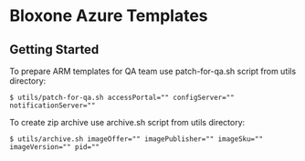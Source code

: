 # Bloxone Azure Templates

## Getting Started
 
To prepare ARM templates for QA team use patch-for-qa.sh script from utils directory:
```
$ utils/patch-for-qa.sh accessPortal="" configServer="" notificationServer=""
```

To create zip archive use archive.sh script from utils directory:
```
$ utils/archive.sh imageOffer="" imagePublisher="" imageSku="" imageVersion="" pid=""
```
